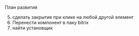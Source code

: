 План развития 

5. сделать закрытие при клике на любой другой элемент
7. Перенести компонент в паку bitrix
8. найти установщик
